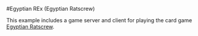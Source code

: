 #Egyptian REx (Egyptian Ratscrew)

This example includes a game server and client for playing the card game
[Egyptian Ratscrew](https://en.wikipedia.org/wiki/Egyptian_Ratscrew).
